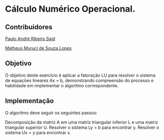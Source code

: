 # Cálculo Numérico Operacional.

## Contribuidores
[Paulo André Ribeiro Said](github.com/PauloSaid)

[Matheus Muruci de Souza Lopes](github.com/matheusmslopes)

## Objetivo
O objetivo deste exercício é aplicar a fatoração LU para resolver o sistema de equações lineares Ax = b, demonstrando compreensão do processo e habilidade em implementar o algoritmo correspondente.

## Implementação
O algoritmo deve seguir os seguintes passos:

Decomposição da matriz A em uma matriz triangular inferior L e uma matriz triangular superior U.
Resolver o sistema Ly = b para encontrar y.
Resolver o sistema Ux = y para encontrar x.

